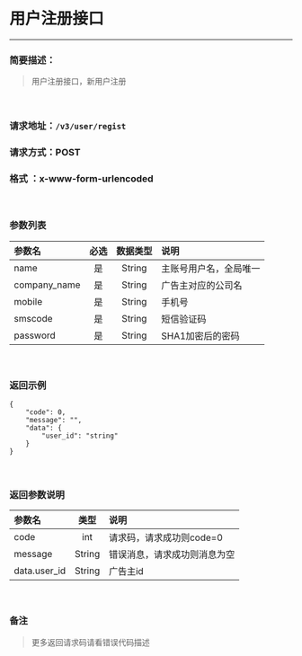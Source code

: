 　
# 用户注册接口
---
### 简要描述：
>用户注册接口，新用户注册
　　

　　　　

### 请求地址：```/v3/user/regist```

### 请求方式：POST

### 格式 ：x-www-form-urlencoded
　

### 参数列表

 参数名 | 必选 | 数据类型 | 说明 
 :------ | :----:| :--------: |:---- 
  name  | 是   | String |主账号用户名，全局唯一
  company_name|是|String|广告主对应的公司名
  mobile|是|String|手机号
  smscode|是|String|短信验证码
  password|是|String|SHA1加密后的密码
　

### 返回示例
```
{
    "code": 0,
    "message": "",
    "data": {
        "user_id": "string"
    }
}
```
　

### 返回参数说明

参数名 | 类型 | 说明
:---   |:---: |:---
code | int | 请求码，请求成功则code=0
message | String | 错误消息，请求成功则消息为空
data.user_id|String|广告主id
　

### 备注
>更多返回请求码请看错误代码描述

　
　
　
